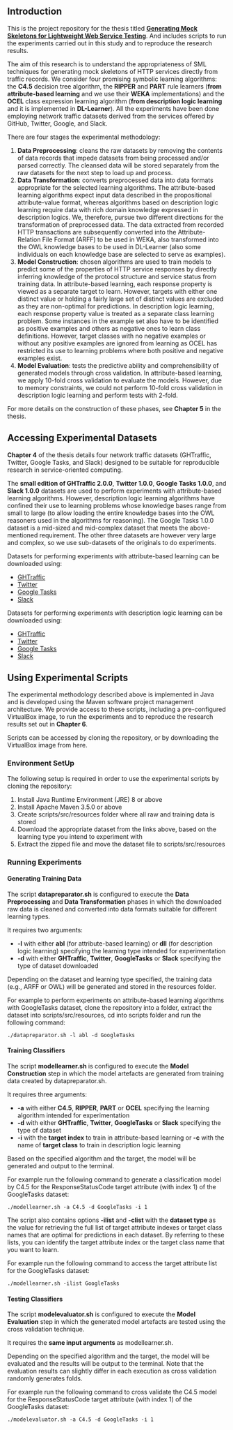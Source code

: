 ## Introduction

This is the project repository for the thesis titled **[Generating Mock Skeletons for Lightweight Web Service Testing](https://bitbucket.org/tbhagya/thesis/)**. And includes scripts to run the experiments carried out in this study and to reproduce the research results.

The aim of this research is to understand the appropriateness of SML techniques for generating mock skeletons of HTTP services directly from traffic records. We consider four promising symbolic learning algorithms: the **C4.5** decision tree algorithm, the **RIPPER** and **PART** rule learners (**from** **attribute-based learning** and we use their **WEKA** implementations) and the **OCEL** class expression learning algorithm (**from description logic learning** and it is implemented in **DL-Learner**). All the experiments have been done employing network traffic datasets derived from the services offered by GitHub, Twitter, Google, and Slack. 

There are four stages the experimental methodology: 

1. **Data Preprocessing**: cleans the raw datasets by removing the contents of data records that impede datasets from being processed and/or parsed correctly. The cleansed data will be stored separately from the raw datasets for the next step to load up and process.
2. **Data Transformation**: converts preprocessed data into data formats appropriate for the selected learning algorithms. The attribute-based learning algorithms expect input data described in the propositional attribute-value format, whereas algorithms based on description logic learning require data with rich domain knowledge expressed in description logics. We, therefore, pursue two different directions for the transformation of preprocessed data. The data extracted from recorded HTTP transactions are subsequently converted into the Attribute-Relation File Format (ARFF) to be used in WEKA, also transformed into the OWL knowledge bases to be used in DL-Learner (also some individuals on each knowledge base are selected to serve as examples).
3. **Model Construction**: chosen algorithms are used to train models to predict some of the properties of HTTP service responses by directly inferring knowledge of the protocol structure and service status from training data. In attribute-based learning, each response property is viewed as a separate target to learn. However, targets with either one distinct value or holding a fairly large set of distinct values are excluded as they are non-optimal for predictions. In description logic learning, each response property value is treated as a separate class learning problem. Some instances in the example set also have to be identified as positive examples and others as negative ones to learn class definitions. However, target classes with no negative examples or without any positive examples are ignored from learning as OCEL has restricted its use to learning problems where both positive and negative examples exist.
4. **Model Evaluation**: tests the predictive ability and comprehensibility of generated models through cross validation. In attribute-based learning, we apply 10-fold cross validation to evaluate the models. However, due to memory constraints, we could not perform 10-fold cross validation in description logic learning and perform tests with 2-fold.

For more details on the construction of these phases, see **Chapter 5** in the thesis.

## Accessing Experimental Datasets

**Chapter 4** of the thesis details four network traffic datasets (GHTraffic, Twitter, Google Tasks, and Slack) designed to be suitable for reproducible research in service-oriented computing. 

The **small edition of GHTraffic 2.0.0**, **Twitter 1.0.0**, **Google Tasks 1.0.0**, and **Slack 1.0.0** datasets are used to perform experiments with attribute-based learning algorithms. However, description logic learning algorithms have confined their use to learning problems whose knowledge bases range from small to large (to allow loading the entire knowledge bases into the OWL reasoners used in the algorithms for reasoning). The Google Tasks 1.0.0 dataset is a mid-sized and mid-complex dataset that meets the above-mentioned requirement. The other three datasets are however very large and complex, so we use sub-datasets of the originals to do experiments.

Datasets for performing experiments with attribute-based learning can be downloaded using: 

- [GHTraffic](https://zenodo.org/record/4007589/files/ghtraffic-S-2.0.0.zip)
- [Twitter](https://zenodo.org/record/4007570/files/twitter-1.0.0.zip)
- [Google Tasks](https://zenodo.org/record/4007570/files/googletasks-1.0.0.zip)
- [Slack](https://zenodo.org/record/4007570/files/slack-1.0.0.zip)

Datasets for performing experiments with description logic learning can be downloaded using:

- [GHTraffic](https://zenodo.org/record/4008239/files/sub-ghtraffic-S-2.0.0.zip)
- [Twitter](https://zenodo.org/record/4008239/files/sub-twitter-1.0.0.zip)
- [Google Tasks](https://zenodo.org/record/4007570/files/googletasks-1.0.0.zip)
- [Slack](https://zenodo.org/record/4008239/files/sub-slack-1.0.0.zip)

## Using Experimental Scripts

The experimental methodology described above is implemented in Java and is developed using the Maven software project management architecture. We provide access to these scripts, including a pre-configured VirtualBox image, to run the experiments and to reproduce the research results set out in **Chapter 6**.

Scripts can be accessed by cloning the repository, or by downloading the VirtualBox image from here.

### Environment SetUp

The following setup is required in order to use the experimental scripts by cloning the repository:

1. Install Java Runtime Environment (JRE) 8 or above
2. Install Apache Maven 3.5.0 or above
3. Create scripts/src/resources folder where all raw and training data is stored 
4. Download the appropriate dataset from the links above, based on the learning type you intend to experiment with
5. Extract the zipped file and move the dataset file to scripts/src/resources

### Running Experiments

#### Generating Training Data

The script **datapreparator.sh** is configured to execute the **Data Preprocessing** and **Data Transformation** phases in which the downloaded raw data is cleaned and converted into data formats suitable for different learning types. 

It requires two arguments: 

- **-l** with either **abl** (for attribute-based learning) or **dll** (for description logic learning) specifying the learning type intended for experimentation
- **-d** with either **GHTraffic**, **Twitter**, **GoogleTasks** or **Slack** specifying the type of dataset downloaded

Depending on the dataset and learning type specified, the training data (e.g., ARFF or OWL) will be generated and stored in the resources folder.

For example to perform experiments on attribute-based learning algorithms with GoogleTasks dataset, clone the repository into a folder, extract the dataset into scripts/src/resources, cd into scripts folder and run the following command:

```
./datapreparator.sh -l abl -d GoogleTasks
```

#### Training Classifiers

The script **modellearner.sh** is configured to execute the **Model Construction** step in which the model artefacts are generated from training data created by datapreparator.sh.

It requires three arguments: 

- **-a** with either **C4.5**, **RIPPER**, **PART** or **OCEL** specifying the learning algorithm intended for experimentation
- **-d** with either **GHTraffic**, **Twitter**, **GoogleTasks** or **Slack** specifying the type of dataset
- **-i** with the **target index** to train in attribute-based learning or **-c** with the name of **target class** to train in description logic learning

Based on the specified algorithm and the target, the model will be generated and output to the terminal.

For example run the following command to generate a classification model by C4.5 for the ResponseStatusCode target attribute (with index 1) of the GoogleTasks dataset:

```
./modellearner.sh -a C4.5 -d GoogleTasks -i 1
```

The script also contains options **-ilist** and **-clist** with the **dataset type** as the value for retrieving the full list of target attribute indexes or target class names that are optimal for predictions in each dataset. By referring to these lists, you can identify the target attribute index or the target class name that you want to learn.

For example run the following command to access the target attribute list for the GoogleTasks dataset:

```
./modellearner.sh -ilist GoogleTasks
```

#### Testing Classifiers

The script **modelevaluator.sh** is configured to execute the **Model Evaluation** step in which the generated model artefacts are tested using the cross validation technique.

It requires the **same input arguments** as modellearner.sh.

Depending on the specified algorithm and the target, the model will be evaluated and the results will be output to the terminal. Note that the evaluation results can slightly differ in each execution as cross validation randomly generates folds.

For example run the following command to cross validate the C4.5 model for the ResponseStatusCode target attribute (with index 1) of the GoogleTasks dataset:

```
./modelevaluator.sh -a C4.5 -d GoogleTasks -i 1
```

